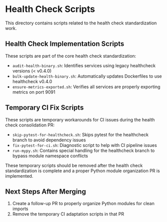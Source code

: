 # Health Check Scripts

This directory contains scripts related to the health check standardization work.

## Health Check Implementation Scripts

These scripts are part of the core health check standardization:

- `audit-health-binary.sh`: Identifies services using legacy healthcheck versions (< v0.4.0)
- `bulk-update-health-binary.sh`: Automatically updates Dockerfiles to use healthcheck v0.4.0
- `ensure-metrics-exported.sh`: Verifies all services are properly exporting metrics on port 9091

## Temporary CI Fix Scripts

These scripts are temporary workarounds for CI issues during the health check consolidation PR:

- `skip-pytest-for-healthcheck.sh`: Skips pytest for the healthcheck branch to avoid dependency issues
- `fix-pytest-for-ci.sh`: Diagnostic script to help with CI pipeline issues
- `run-mypy.sh`: Contains special handling for the healthcheck branch to bypass module namespace conflicts

These temporary scripts should be removed after the health check standardization is complete and a proper Python module organization PR is implemented.

## Next Steps After Merging

1. Create a follow-up PR to properly organize Python modules for clean imports
2. Remove the temporary CI adaptation scripts in that PR

